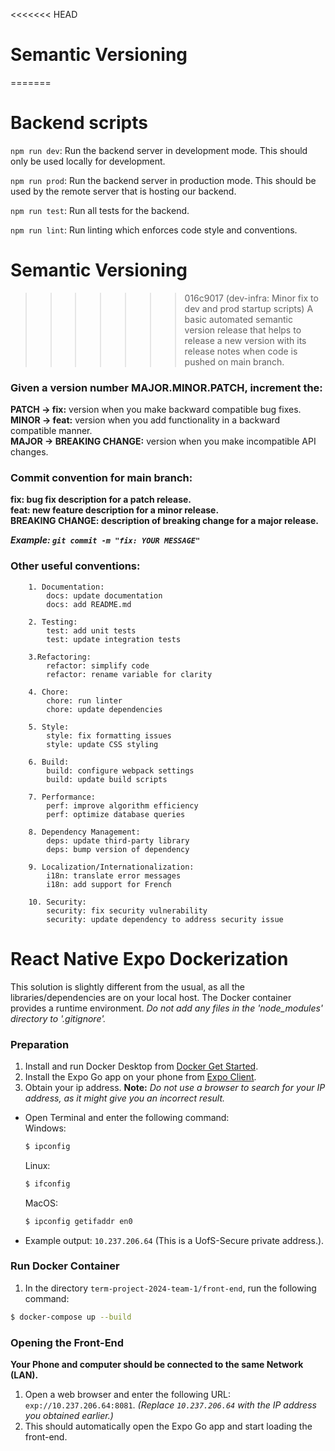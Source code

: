 <<<<<<< HEAD
# Semantic Versioning
=======
# Backend scripts

`npm run dev`: Run the backend server in development mode. This should only be used locally for development.

`npm run prod`: Run the backend server in production mode. This should be used by the remote server that is hosting our backend.

`npm run test`: Run all tests for the backend.

`npm run lint`: Run linting which enforces code style and conventions.

# Semantic Versioning

>>>>>>> 016c9017 (dev-infra: Minor fix to dev and prod startup scripts)
A basic automated semantic version release that helps to release a new version with its release notes when code is pushed on main branch.

### Given a version number MAJOR.MINOR.PATCH, increment the:
  **PATCH -> fix:** version when you make backward compatible bug fixes.\
  **MINOR -> feat:** version when you add functionality in a backward compatible manner.\
  **MAJOR -> BREAKING CHANGE:** version when you make incompatible API changes.

### Commit convention for main branch:
  **fix: bug fix description for a patch release.   
  feat: new feature description for a minor release.   
  BREAKING CHANGE: description of breaking change for a major release.**

  ***Example: ```git commit -m "fix: YOUR MESSAGE"```***


### Other useful conventions:
```
    1. Documentation:
        docs: update documentation
        docs: add README.md
        
    2. Testing:
        test: add unit tests
        test: update integration tests
    
    3.Refactoring:
        refactor: simplify code
        refactor: rename variable for clarity
        
    4. Chore:
        chore: run linter
        chore: update dependencies
    
    5. Style:
        style: fix formatting issues
        style: update CSS styling
    
    6. Build:
        build: configure webpack settings
        build: update build scripts
    
    7. Performance:
        perf: improve algorithm efficiency
        perf: optimize database queries
    
    8. Dependency Management:
        deps: update third-party library
        deps: bump version of dependency
        
    9. Localization/Internationalization:
        i18n: translate error messages
        i18n: add support for French
    
    10. Security:
        security: fix security vulnerability
        security: update dependency to address security issue
```

# React Native Expo Dockerization
This solution is slightly different from the usual, as all the libraries/dependencies are on your local host. The Docker container provides a runtime environment.
*Do not add any files in the 'node_modules' directory to '.gitignore'.*
### Preparation
1. Install and run Docker Desktop from [Docker Get Started](https://www.docker.com/get-started).
2. Install the Expo Go app on your phone from [Expo Client](https://expo.dev/client).
3. Obtain your ip address.
	**Note:** *Do not use a browser to search for your IP address, as it might give you an incorrect result.*
- Open Terminal and enter the following command:\
	Windows:
	```Bash
	$ ipconfig
	```
	Linux:
	```Bash
	$ ifconfig
	```
	MacOS:
	```Bash
	$ ipconfig getifaddr en0
	```
- Example output: `10.237.206.64` (This is a UofS-Secure private address.).
### Run Docker Container
1. In the directory `term-project-2024-team-1/front-end`, run the following command:
```bash
$ docker-compose up --build
```
### Opening the Front-End
**Your Phone and computer should be connected to the same Network (LAN).**
1. Open a web browser and enter the following URL: `exp://10.237.206.64:8081`. _(Replace `10.237.206.64` with the IP address you obtained earlier.)_
2. This should automatically open the Expo Go app and start loading the front-end.
